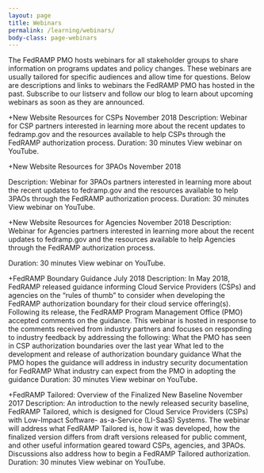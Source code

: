 ```yaml
---
layout: page
title: Webinars
permalink: /learning/webinars/
body-class: page-webinars
---
```



The FedRAMP PMO hosts webinars for all stakeholder groups to share information on programs updates and policy changes. These webinars are usually tailored for specific audiences and allow time for questions. Below are descriptions and links to webinars the FedRAMP PMO has hosted in the past. Subscribe to our listserv and follow our blog to learn about upcoming webinars as soon as they are announced. 

+New Website Resources for CSPs  November 2018
Description: Webinar for CSP partners interested in learning more about the recent updates to fedramp.gov and the resources available to help CSPs through the FedRAMP authorization process. 
Duration: 30 minutes 
View webinar on YouTube. 

+New Website Resources for 3PAOs November 2018


Description: Webinar for 3PAOs partners interested in learning more about the recent updates to fedramp.gov and the resources available to help 3PAOs through the FedRAMP authorization process. 
Duration: 30 minutes 
View webinar on YouTube. 


+New Website Resources for Agencies November 2018
Description: Webinar for Agencies partners interested in learning more about the recent updates to fedramp.gov and the resources available to help Agencies through the FedRAMP authorization process. 

Duration: 30 minutes 
View webinar on YouTube.

+FedRAMP Boundary Guidance July 2018
Description: In May 2018, FedRAMP released guidance informing Cloud Service Providers (CSPs) and agencies on the “rules of thumb” to consider when developing the FedRAMP authorization boundary for their cloud service offering(s). Following its release, the FedRAMP Program Management Office (PMO) accepted comments on the guidance. This webinar is hosted in response to the comments received from industry partners and focuses on responding to industry feedback by addressing the following:
What the PMO has seen in CSP authorization boundaries over the last year
What led to the development and release of authorization boundary guidance
What the PMO hopes the guidance will address in industry security documentation for FedRAMP
What industry can expect from the PMO in adopting the guidance
Duration: 30 minutes 
View webinar on YouTube. 

+FedRAMP Tailored: Overview of the Finalized New Baseline November 2017
Description: An introduction to the newly released security baseline, FedRAMP Tailored, which is designed for Cloud Service Providers (CSPs) with Low-Impact Software- as-a-Service (LI-SaaS) Systems. The webinar will address what FedRAMP Tailored is, how it was developed, how the finalized version differs from draft versions released for public comment, and other useful information geared toward CSPs, agencies, and 3PAOs. Discussions also address how to begin a FedRAMP Tailored authorization.
Duration: 30 minutes 
View webinar on YouTube. 

